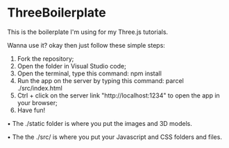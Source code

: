 # ThreeBoilerplate

This is the boilerplate I'm using for my Three.js tutorials.

Wanna use it? okay then just follow these simple steps:

1. Fork the repository;
2. Open the folder in Visual Studio code;
3. Open the terminal, type this command: npm install
4. Run the app on the server by typing this command: parcel ./src/index.html
5. Ctrl + click on the server link "http://localhost:1234" to open the app in your browser;
6. Have fun!

• The ./static folder is where you put the images and 3D models.

• The the ./src/ is where you put your Javascript and CSS folders and files.

